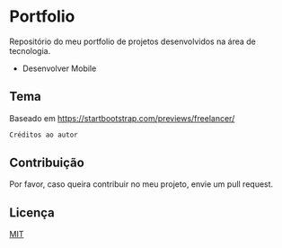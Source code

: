# Portfolio

Repositório do meu portfolio de projetos desenvolvidos na área de tecnologia.
* Desenvolver Mobile

## Tema

Baseado em https://startbootstrap.com/previews/freelancer/

```bash
Créditos ao autor
```

## Contribuição


Por favor, caso queira contribuir no meu projeto, envie um pull request.

## Licença
[MIT](https://choosealicense.com/licenses/mit/)
